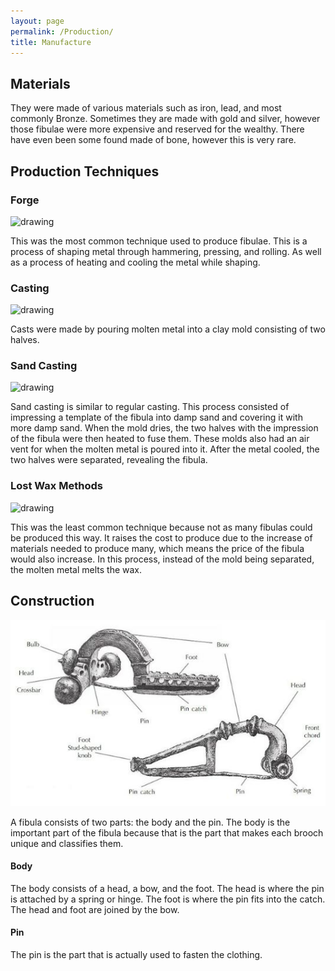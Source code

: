 ```yaml
---
layout: page
permalink: /Production/
title: Manufacture
---
```


## Materials
They were made of various materials such as iron, lead, and most commonly Bronze.
Sometimes they are made with gold and silver, however those fibulae were more expensive
and reserved for the wealthy. There have even been some found made of bone, however this
is very rare.

## Production Techniques
### Forge
<p><img src="https://onthepulsenews.com/wp-content/uploads/2021/12/CastMasterElite-105465-metals-beginner-blacksmith-image1.jpg" alt="drawing" width="350"/></p>
This was the most common technique used to produce fibulae. This is a process of shaping
metal through hammering, pressing, and rolling. As well as a process of heating and cooling the metal while shaping.

### Casting
<p><img src="https://www.numisantica.com/data/articles/images/zoom/m_12380.jpg?version=Z24we9Yi" alt="drawing" width="250"/></p>
Casts were made by pouring molten metal into a clay mold consisting of two halves.

### Sand Casting
<p><img src="https://5.imimg.com/data5/OE/VV/GLADMIN-36775973/sand-casting-500x500.png" alt="drawing" width="350"/></p>
Sand casting is similar to regular casting. This process consisted of impressing a template
of the fibula into damp sand and covering it with more damp sand. When the mold dries, the
two halves with the impression of the fibula were then heated to fuse them. These molds
also had an air vent for when the molten metal is poured into it. After the metal cooled,
the two halves were separated, revealing the fibula.

### Lost Wax Methods
<p><img src="https://images.squarespace-cdn.com/content/v1/531a2fcbe4b009ca7e475894/1524169574913-SVGNHIY02WBAX6WVE11M/Bronze-Craftmanship_US_Pouring-molten-bronze_Hardware-Renaissance.jpg?format=1500w" alt="drawing" width="350"/></p>
This was the least common technique because not as many fibulas could be produced this way.
It raises the cost to produce due to the increase of materials needed to produce many, which means the price of the fibula would also increase. In this process, instead of the mold
being separated, the molten metal melts the wax.

## Construction
<img src="photos/parts of fibula.JPG" alt="photo" width= "600px" style= "margin-left= 100px"/>

A fibula consists of two parts: the body and the pin. The body is the important part
of the fibula because that is the part that makes each brooch unique and classifies them.
#### Body
The body consists of a head, a bow, and the foot. The head is where the pin is attached
by a spring or hinge. The foot is where the pin fits into the catch. The head and foot are joined by the bow.
#### Pin
The pin is the part that is actually used to fasten the clothing.
